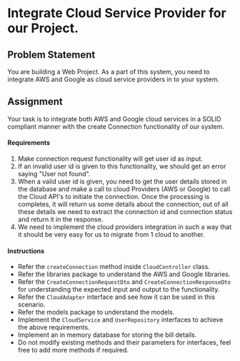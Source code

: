 # Integrate Cloud Service Provider for our Project.

## Problem Statement

You are building a Web Project. As a part of this system, you need to integrate AWS and Google as cloud service
providers in to your system.

## Assignment

Your task is to integrate both AWS and Google cloud services in a SOLID compliant manner with the create Connection
functionality of our system.

#### Requirements

1. Make connection request functionality will get user id as input.
2. If an invalid user id is given to this functionality, we should get an error saying "User not found".
3. When a valid user id is given, you need to get the user details stored in the database and make a call to cloud
   Providers (AWS or Google) to call the Cloud API's to initiate the connection. Once the processing is completes, it
   will return us some details about the connection, out of all these details we need to extract the connection id and
   connection status and return it in the response.
4. We need to implement the cloud providers integration in such a way that it should be very easy for us to migrate from
   1 cloud to another.

#### Instructions

* Refer the `createConnection` method inside `CloudController` class.
* Refer the libraries package to understand the AWS and Google libraries.
* Refer the `CreateConnectionRequestDto` and `CreateConnectionResponseDto` for understanding the expected input and
  output to the functionality.
* Refer the `CloudAdapter` interface and see how it can be used in this scenario.
* Refer the models package to understand the models.
* Implement the `CloudService` and `UserRepository` interfaces to achieve the above requirements.
* Implement an in memory database for storing the bill details.
* Do not modify existing methods and their parameters for interfaces, feel free to add more methods if required.

